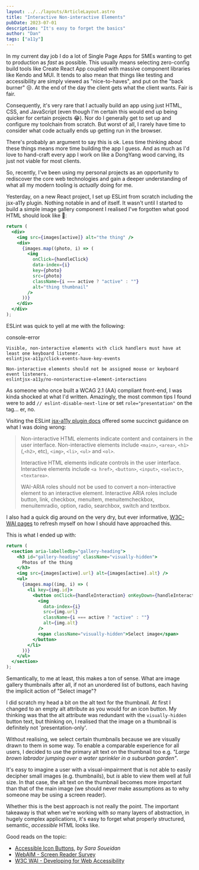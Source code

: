 ```yaml
---
layout: ../../layouts/ArticleLayout.astro
title: "Interactive Non-interactive Elements"
pubDate: 2023-07-01
description: "It's easy to forget the basics"
author: "Dan"
tags: ["a11y"]
---
```


In my current day job I do a lot of Single Page Apps for SMEs wanting to get to production as _fast_ as possible. This usually means selecting zero-config build tools like Create React App coupled with massive component libraries like Kendo and MUI. It tends to also mean that things like testing and accessibility are simply viewed as "nice-to-haves", and put on the "back burner" 😒. At the end of the day the client gets what the client wants. Fair is fair.

Consequently, it's very rare that I actually build an app using just HTML, CSS, and JavaScript (even though I'm certain this would end up being quicker for certain projects 😂). Nor do I generally get to set up and configure my toolchain from scratch. But worst of all, I rarely have time to consider what code actually ends up getting run in the browser.

There's probably an argument to say this is ok. Less time thinking about these things means more time building the app I guess. And as much as I'd love to hand-craft every app I work on like a DongYang wood carving, its just not viable for most clients.

So, recently, I've been using my personal projects as an opportunity to rediscover the core web technologies and gain a deeper understanding of what all my modern tooling is _actually_ doing for me.

Yesterday, on a new React project, I set up ESLint from scratch including the jsx-a11y plugin. Nothing notable in and of itself. It wasn't until I started to build a simple image gallery component I realised I've forgotten what good HTML should look like 🤦:

```jsx
return (
  <div>
    <img src={images[active]} alt="the thing" />
    <div>
      {images.map((photo, i) => (
        <img
          onClick={handleClick}
          data-index={i}
          key={photo}
          src={photo}
          className={i === active ? "active" : ""}
          alt="thing thumbnail"
        />
      ))}
    </div>
  </div>
);
```

ESLint was quick to yell at me with the following:

<p class="code-title">console-error</p>

```plaintext
Visible, non-interactive elements with click handlers must have at least one keyboard listener.
eslintjsx-a11y/click-events-have-key-events

Non-interactive elements should not be assigned mouse or keyboard event listeners.
eslintjsx-a11y/no-noninteractive-element-interactions
```

As someone who once built a WCAG 2.1 (AA) compliant front-end, I was kinda shocked at what I'd written. Amazingly, the most common tips I found were to add `// eslint-disable-next-line` or set `role="presentation"` on the tag... er, no.

Visiting the ESLint [jsx-a11y plugin docs](https://github.com/jsx-eslint/eslint-plugin-jsx-a11y/blob/main/docs/rules/no-noninteractive-element-to-interactive-role.md) offered some succinct guidance on what I was doing wrong:

> Non-interactive HTML elements indicate content and containers in the user interface. Non-interactive elements include `<main>`, `<area>`, `<h1>` (,`<h2>`, etc), `<img>`, `<li>`, `<ul>` and `<ol>`.
>
> Interactive HTML elements indicate controls in the user interface. Interactive elements include `<a href>`, `<button>`, `<input>`, `<select>`, `<textarea>`.
>
> WAI-ARIA roles should not be used to convert a non-interactive element to an interactive element. Interactive ARIA roles include button, link, checkbox, menuitem, menuitemcheckbox, menuitemradio, option, radio, searchbox, switch and textbox.

I also had a quick dig around on the very dry, but ever informative, [W3C-WAI pages](https://www.w3.org/WAI/design-develop/) to refresh myself on how I should have approached this.

This is what I ended up with:

```jsx
return (
  <section aria-labelledby="gallery-heading">
    <h3 id="gallery-heading" className="visually-hidden">
      Photos of the thing
    </h3>
    <img src={images[active].url} alt={images[active].alt} />
    <ul>
      {images.map((img, i) => (
        <li key={img.id}>
          <button onClick={handleInteraction} onKeyDown={handleInteraction}>
            <img
              data-index={i}
              src={img.url}
              className={i === active ? "active" : ""}
              alt={img.alt}
            />
            <span className="visually-hidden">Select image</span>
          </button>
        </li>
      ))}
    </ul>
  </section>
);
```

Semantically, to me at least, this makes a ton of sense. What are image gallery thumbnails after all, if not an unordered list of buttons, each having the implicit action of "Select image"?

I did scratch my head a bit on the alt text for the thumbnail. At first I changed to an empty alt attribute as you would for an icon button. My thinking was that the alt attribute was redundant with the `visually-hidden` button text, but thinking on, I realised that the image on a thumbnail is definitely not 'presentation-only'.

Without realising, we select certain thumbnails because we are visually drawn to them in some way. To enable a comparable experience for all users, I decided to use the primary alt text on the thumbnail too e.g. _"Large brown labrador jumping over a water sprinkler in a suburban garden"_.

It's easy to imagine a user with a visual-impairment that is not able to easily decipher small images (e.g. thumbnails), but _is_ able to view them well at full size. In that case, the alt text on the thumbnail becomes more important than that of the main image (we should never make assumptions as to why someone may be using a screen reader).

Whether this is the best approach is not really the point. The important takeaway is that when we're working with _so_ many layers of abstraction, in hugely complex applications, it's easy to forget what properly structured, semantic, _accessible_ HTML looks like.

Good reads on the topic:

- [Accessible Icon Buttons](https://www.sarasoueidan.com/blog/accessible-icon-buttons/), _by Sara Soueidan_
- [WebAIM - Screen Reader Survey](https://webaim.org/projects/screenreadersurvey9)
- [W3C WAI - Developing for Web Accessibility](https://www.w3.org/WAI/tips/developing/)
